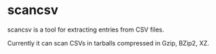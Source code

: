 scancsv
=======

scancsv is a tool for extracting entries from CSV files.

Currently it can scan CSVs in tarballs compressed in Gzip, BZip2, XZ.
